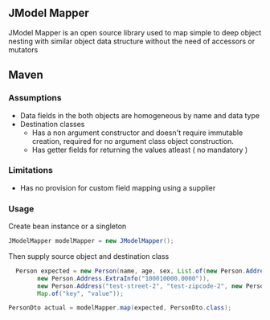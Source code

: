 ## JModel Mapper

JModel Mapper is an open source library used to map simple to deep object nesting with similar object data structure without the need of accessors or mutators

## Maven


### Assumptions
- Data fields in the both objects are homogeneous by name and data type
- Destination classes
  - Has a non argument constructor and doesn't require immutable creation, required for no argument class object construction.
  - Has getter fields for returning the values atleast ( no mandatory )

### Limitations
- Has no provision for custom field mapping using a supplier

### Usage

Create bean instance or a singleton
```java
JModelMapper modelMapper = new JModelMapper();
```
Then supply source object and destination class
```java
  Person expected = new Person(name, age, sex, List.of(new Person.Address("test-street-1", "test-zipcode-1",
        new Person.Address.ExtraInfo("100010000.0000")),
        new Person.Address("test-street-2", "test-zipcode-2", new Person.Address.ExtraInfo("test-extra-info"))),
        Map.of("key", "value"));

PersonDto actual = modelMapper.map(expected, PersonDto.class);
```